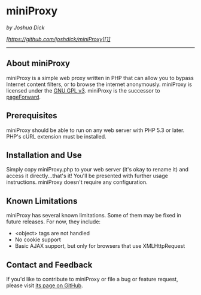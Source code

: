 # miniProxy

*by Joshua Dick*

*[https://github.com/joshdick/miniProxy][1]*

---

## About miniProxy

miniProxy is a simple web proxy written in PHP that can allow you to bypass Internet content filters, or to browse the internet anonymously. miniProxy is licensed under the [GNU GPL v3][2]. miniProxy is the successor to [pageForward][3].

## Prerequisites

miniProxy should be able to run on any web server with PHP 5.3 or later. PHP's cURL extension must be installed.

## Installation and Use

Simply copy miniProxy.php to your web server (it's okay to rename it) and access it directly...that's it! You'll be presented with further usage instructions. miniProxy doesn't require any configuration.

## Known Limitations

miniProxy has several known limitations. Some of them may be fixed in future releases. For now, they include:

* &lt;object&gt; tags are not handled
* No cookie support
* Basic AJAX support, but only for browsers that use XMLHttpRequest

## Contact and Feedback

If you'd like to contribute to miniProxy or file a bug or feature request, please visit [its page on GitHub][1].

  [1]: https://github.com/joshdick/miniProxy
  [2]: http://www.gnu.org/licenses/gpl.html
  [3]: http://pageforward.sf.net
